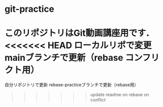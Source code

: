 # git-practice
このリポジトリはGit動画講座用です．
<<<<<<< HEAD
ローカルリポで変更
mainブランチで更新（rebase コンフリクト用）
=======
自分リポジトリで更新
rebase-practiceブランチで更新（rebase用）
>>>>>>> update readme on rebase on conflict
